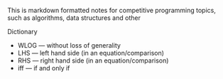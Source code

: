 This is markdown formatted notes for competitive programming topics, such as algorithms, data structures and other

Dictionary
- WLOG — without loss of generality
- LHS — left hand side (in an equation/comparison)
- RHS — right hand side (in an equation/comparison)
- iff — if and only if